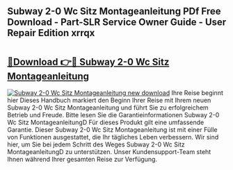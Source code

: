 ## Subway 2-0 Wc Sitz Montageanleitung PDf Free Download - Part-SLR Service Owner Guide - User Repair Edition xrrqx

# <h2><a href="http://df71qtu.blite.top/?on=Subway+2-0+Wc+Sitz+Montageanleitung">🔗Download 👉🔴 Subway 2-0 Wc Sitz Montageanleitung</a></h2>

[![Subway 2-0 Wc Sitz Montageanleitung new download](https://i.imgur.com/lujVjoI.png)](http://df71qtu.blite.top/?on=Subway+2-0+Wc+Sitz+Montageanleitung)
Ihre Reise beginnt hier Dieses Handbuch markiert den Beginn Ihrer Reise mit Ihrem neuen Subway 2-0 Wc Sitz Montageanleitung und führt Sie zu erfolgreichem Betrieb und Freude. Bitte lesen Sie die Garantieinformationen Subway 2-0 Wc Sitz MontageanleitungD Für dieses Produkt gilt eine umfassende Garantie. Dieser Subway 2-0 Wc Sitz Montageanleitung ist mit einer Fülle von Funktionen ausgestattet, die Ihr tägliches Leben verbessern. Wir sind hier, um Sie bei jedem Schritt des Weges Subway 2-0 Wc Sitz MontageanleitungD zu unterstützen. Unser Kundensupport-Team steht Ihnen während Ihrer gesamten Reise zur Verfügung.

